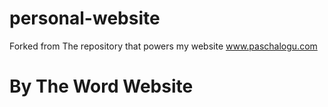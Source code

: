# personal-website

Forked from The repository that powers my website www.paschalogu.com

# By The Word Website
